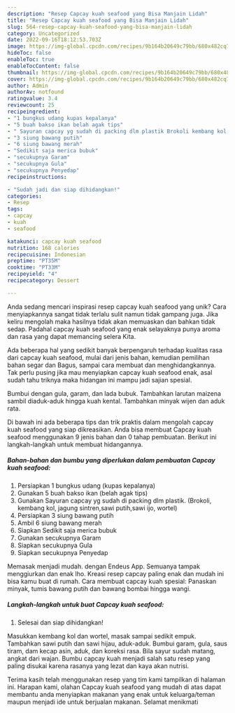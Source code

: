 ```yaml
---
description: "Resep Capcay kuah seafood yang Bisa Manjain Lidah"
title: "Resep Capcay kuah seafood yang Bisa Manjain Lidah"
slug: 564-resep-capcay-kuah-seafood-yang-bisa-manjain-lidah
category: Uncategorized
date: 2022-09-16T18:12:53.703Z
image: https://img-global.cpcdn.com/recipes/9b164b20649c79bb/680x482cq70/capcay-kuah-seafood-foto-resep-utama.jpg
hideToc: false
enableToc: true
enableTocContent: false
thumbnail: https://img-global.cpcdn.com/recipes/9b164b20649c79bb/680x482cq70/capcay-kuah-seafood-foto-resep-utama.jpg
cover: https://img-global.cpcdn.com/recipes/9b164b20649c79bb/680x482cq70/capcay-kuah-seafood-foto-resep-utama.jpg
author: Admin
authorAv: notfound
ratingvalue: 3.4
reviewcount: 25
recipeingredient:
- "1 bungkus udang kupas kepalanya"
- "5 buah bakso ikan belah agak tips"
- " Sayuran capcay yg sudah di packing dlm plastik Brokoli kembang kol jagung sintrensawi putihsawi ijo wortel"
- "3 siung bawang putih"
- "6 siung bawang merah"
- "Sedikit saja merica bubuk"
- "secukupnya Garam"
- "secukupnya Gula"
- "secukupnya Penyedap"
recipeinstructions:

- "Sudah jadi dan siap dihidangkan!"
categories:
- Resep
tags:
- capcay
- kuah
- seafood

katakunci: capcay kuah seafood 
nutrition: 168 calories
recipecuisine: Indonesian
preptime: "PT35M"
cooktime: "PT33M"
recipeyield: "4"
recipecategory: Dessert

---
```





Anda sedang mencari inspirasi resep capcay kuah seafood yang unik? Cara menyiapkannya sangat tidak terlalu sulit namun tidak gampang juga. Jika keliru mengolah maka hasilnya tidak akan memuaskan dan bahkan tidak sedap. Padahal capcay kuah seafood yang enak selayaknya punya aroma dan rasa yang dapat memancing selera Kita.





Ada beberapa hal yang sedikit banyak berpengaruh terhadap kualitas rasa dari capcay kuah seafood, mulai dari jenis bahan, kemudian pemilihan bahan segar dan Bagus, sampai cara membuat dan menghidangkannya. Tak perlu pusing jika mau menyiapkan capcay kuah seafood enak,      asal sudah tahu triknya maka hidangan ini mampu jadi sajian spesial.














Bumbui dengan gula, garam, dan lada bubuk. Tambahkan larutan maizena sambil diaduk-aduk hingga kuah kental. Tambahkan minyak wijen dan aduk rata.






Di bawah ini ada beberapa tips dan trik praktis dalam mengolah capcay kuah seafood yang siap dikreasikan. Anda bisa membuat Capcay kuah seafood menggunakan 9 jenis bahan dan 0 tahap pembuatan. Berikut ini langkah-langkah untuk membuat hidangannya.

<!--inarticleads1-->

##### Bahan-bahan dan bumbu yang diperlukan dalam pembuatan Capcay kuah seafood:

1. Persiapkan 1 bungkus udang (kupas kepalanya)
1. Gunakan 5 buah bakso ikan (belah agak tips)
1. Gunakan  Sayuran capcay yg sudah di packing dlm plastik. (Brokoli, kembang kol, jagung sintren,sawi putih,sawi ijo, wortel)
1. Persiapkan 3 siung bawang putih
1. Ambil 6 siung bawang merah
1. Siapkan Sedikit saja merica bubuk
1. Gunakan secukupnya Garam
1. Siapkan secukupnya Gula
1. Siapkan secukupnya Penyedap


Memasak menjadi mudah. dengan Endeus App. Semuanya tampak menggiurkan dan enak lho. Kreasi resep capcay paling enak dan mudah ini bisa kamu buat di rumah. Cara membuat capcay kuah spesial: Panaskan minyak, tumis bawang putih dan bawang bombai hingga wangi. 

<!--inarticleads2-->

##### Langkah-langkah untuk buat Capcay kuah seafood:


1. Selesai dan siap dihidangkan!

Masukkan kembang kol dan wortel, masak sampai sedikit empuk. Tambahkan sawi putih dan sawi hijau, aduk-aduk. Bumbui garam, gula, saus tiram, dam kecap asin, aduk, dan koreksi rasa. Bila sayur sudah matang, angkat dari wajan. Bumbu capcay kuah menjadi salah satu resep yang paling disukai karena rasanya yang lezat dan kaya akan nutrisi. 

Terima kasih telah menggunakan resep yang tim kami tampilkan di halaman ini. Harapan kami, olahan Capcay kuah seafood yang mudah di atas dapat membantu anda menyiapkan makanan yang enak untuk keluarga/teman maupun menjadi ide untuk berjualan makanan. Selamat menikmati
